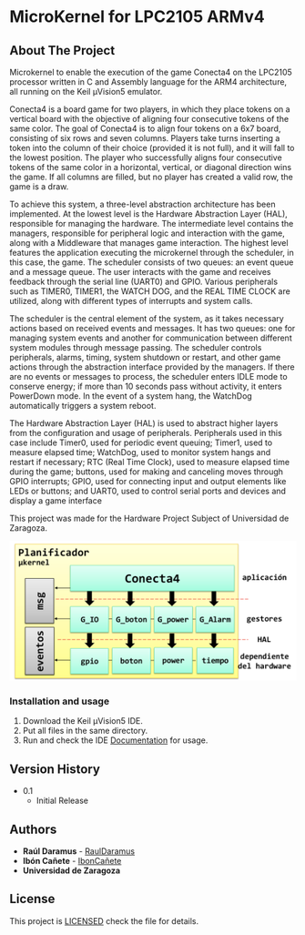 # MicroKernel for LPC2105 ARMv4 
## About The Project
Microkernel to enable the execution of the game Conecta4 on the LPC2105 processor written in C and Assembly language for the ARM4 architecture, all running on the Keil µVision5 emulator.

Conecta4 is a board game for two players, in which they place tokens on a vertical board with the objective of aligning four consecutive tokens of the same color. The goal of Conecta4 is to align four tokens on a 6x7 board, consisting of six rows and seven columns. Players take turns inserting a token into the column of their choice (provided it is not full), and it will fall to the lowest position. The player who successfully aligns four consecutive tokens of the same color in a horizontal, vertical, or diagonal direction wins the game. If all columns are filled, but no player has created a valid row, the game is a draw.

To achieve this system, a three-level abstraction architecture has been implemented. At the lowest level is the Hardware Abstraction Layer (HAL), responsible for managing the hardware. The intermediate level contains the managers, responsible for peripheral logic and interaction with the game, along with a Middleware that manages game interaction. The highest level features the application executing the microkernel through the scheduler, in this case, the game. The scheduler consists of two queues: an event queue and a message queue. The user interacts with the game and receives feedback through the serial line (UART0) and GPIO. Various peripherals such as TIMER0, TIMER1, the WATCH DOG, and the REAL TIME CLOCK are utilized, along with different types of interrupts and system calls.

The scheduler is the central element of the system, as it takes necessary actions based on received events and messages. It has two queues: one for managing system events and another for communication between different system modules through message passing. The scheduler controls peripherals, alarms, timing, system shutdown or restart, and other game actions through the abstraction interface provided by the managers. If there are no events or messages to process, the scheduler enters IDLE mode to conserve energy; if more than 10 seconds pass without activity, it enters PowerDown mode. In the event of a system hang, the WatchDog automatically triggers a system reboot.

The Hardware Abstraction Layer (HAL) is used to abstract higher layers from the configuration and usage of peripherals. Peripherals used in this case include Timer0, used for periodic event queuing; Timer1, used to measure elapsed time; WatchDog, used to monitor system hangs and restart if necessary; RTC (Real Time Clock), used to measure elapsed time during the game; buttons, used for making and canceling moves through GPIO interrupts; GPIO, used for connecting input and output elements like LEDs or buttons; and UART0, used to control serial ports and devices and display a game interface


This project was made for the Hardware Project Subject of Universidad de Zaragoza.


![Microkernel](./microkernel.png)


### Installation and usage

1. Download the Keil µVision5 IDE.
2. Put all files in the same directory.
3. Run and check the IDE [Documentation](https://developer.arm.com/documentation/101407/latest/) for usage.


## Version History 

* 0.1
    * Initial Release

## Authors 

* **Raúl Daramus** - [RaulDaramus](https://github.com/RaulDaramus)
* **Ibón Cañete** - [IbonCañete](https://github.com/ibonCañete)
* **Universidad de Zaragoza**

## License

This project is [LICENSED](LICENSE) check the file for details.

